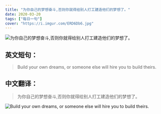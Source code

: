 ```yaml
---
title: "为你自己的梦想奋斗,否则你就得给别人打工建造他们的梦想了。"
date: 2020-03-20
tags: ["每日一句"]
cover: "https://i.imgur.com/ERD6Db6.jpg"
---
```


![为你自己的梦想奋斗,否则你就得给别人打工建造他们的梦想了。](https://i.imgur.com/58sxdQD.jpg)

## 英文短句：
> Build your own dreams, or someone else will hire you to build theirs.

<!--more-->

## 中文翻译：
> 为你自己的梦想奋斗,否则你就得给别人打工建造他们的梦想了。

![Build your own dreams, or someone else will hire you to build theirs.](https://i.imgur.com/wkQyaR1.jpg)

